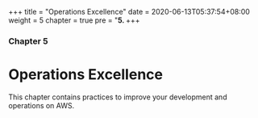 +++
title = "Operations Excellence"
date =  2020-06-13T05:37:54+08:00
weight = 5
chapter = true
pre = "<b>5. </b>
+++

### Chapter 5

# Operations Excellence

This chapter contains practices to improve your development and operations on AWS.
